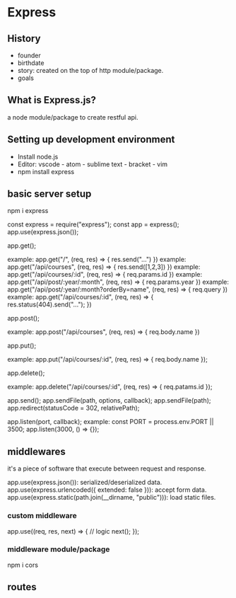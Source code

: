# Express

## History

- founder
- birthdate
- story: created on the top of http module/package.
- goals

## What is Express.js?

a node module/package to create restful api.

## Setting up development environment

- Install node.js
- Editor: vscode - atom - sublime text - bracket - vim
- npm install express

## basic server setup

npm i express

const express = require("express");
const app = express();
app.use(express.json());

app.get();

example: app.get("/", (req, res) => { res.send("...") })
example: app.get("/api/courses", (req, res) => { res.send([1,2,3]) })
example: app.get("/api/courses/:id", (req, res) => { req.params.id })
example: app.get("/api/post/:year/:month", (req, res) => { req.params.year })
example: app.get("/api/post/:year/:month?orderBy=name", (req, res) => { req.query })
example: app.get("/api/courses/:id", (req, res) => { res.status(404).send("..."); })

app.post();

example: app.post("/api/courses", (req, res) => { req.body.name })

app.put();

example: app.put("/api/courses/:id", (req, res) => { req.body.name });

app.delete();

example: app.delete("/api/courses/:id", (req, res) => { req.patams.id });

app.send();
app.sendFile(path, options, callback);
app.sendFile(path);
app.redirect(statusCode = 302, relativePath);

app.listen(port, callback);
example:
const PORT = process.env.PORT || 3500;
app.listen(3000, () => {});

## middlewares

it's a piece of software that execute between request and response.

app.use(express.json()): serialized/deserialized data.
app.use(express.urlencoded({ extended: false })): accept form data.
app.use(express.static(path.join(__dirname, "public"))): load static files.

### custom middleware

app.use((req, res, next) => {
    // logic
    next();
});

### middleware module/package

npm i cors



## routes
